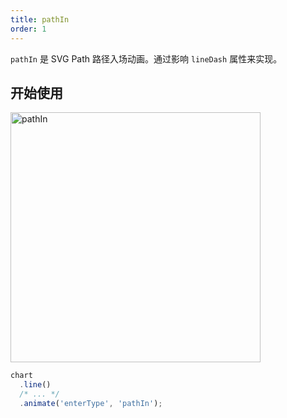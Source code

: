 ```yaml
---
title: pathIn
order: 1
---
```


`pathIn` 是 SVG Path 路径入场动画。通过影响 `lineDash` 属性来实现。

## 开始使用

<img alt="pathIn" src="https://gw.alipayobjects.com/mdn/rms_f5c722/afts/img/A*gxZ1RIIMtdIAAAAAAAAAAABkARQnAQ" width="400" />

```ts
chart
  .line()
  /* ... */
  .animate('enterType', 'pathIn');
```
